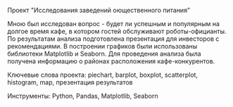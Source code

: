  Проект "Исследования заведений оющественного питания"

Мною был исследован вопрос - будет ли успешным и популярным на долгое время кафе, в котором гостей обслуживают роботы-официанты. По результатам анализа подготовлена презентация для инвесторов с рекомендациями. В построении графиков были использованы библиотеки Matplotlib и Seaborn. Для проведения анализа была получена информацию о районах расположения кафе-конкурентов. 

Ключевые слова проекта: piechart, barplot, boxplot, scatterplot, histogram, map, презентация результатов

Инструменты: Python, Pandas, Matplotlib, Seaborn
